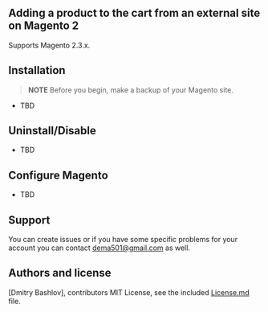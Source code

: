 ## Adding a product to the cart from an external site on Magento 2
Supports Magento 2.3.x.


## Installation
> **NOTE** Before you begin, make a backup of your Magento site.
* TBD

## Uninstall/Disable
* TBD


## Configure Magento
* TBD

## Support
You can create issues or if you have some specific problems for your account you can contact <a href="mailto:dema501@gmail.com">dema501@gmail.com</a> as well.


## Authors and license

[Dmitry Bashlov], contributors
MIT License, see the included [License.md](License.md) file.